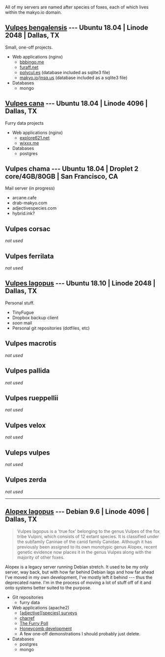 All of my servers are named after species of foxes, each of which lives within the makyo.io domain.

## [Vulpes bengalensis](http://bengalensis.makyo.io) --- Ubuntu 18.04 | Linode 2048 | Dallas, TX

Small, one-off projects.

* Web applications (nginx)
  * [bbbingo.me](https://bbbingo.me)
  * [furaff.net](https://furaff.net)
  * [polycul.es](https://polycul.es) (database included as sqlite3 file)
  * [makyo.io](https://makyo.io)/[jnsq.us](https://jnsq.us) (database included as a sqlite3 file)
* Databases
  * mongo

## [Vulpes cana](http://cana.makyo.io) --- Ubuntu 18.04 | Linode 4096 | Dallas, TX

Furry data projects

* Web applications (nginx)
  * [explore621.net](https://explore621.net)
  * [wixxx.me](https://wixxx.me)
* Databases
  * postgres
  
## Vulpes chama --- Ubuntu 18.04 | Droplet 2 core/4GB/80GB | San Francisco, CA

Mail server (in progress)

* arcane.cafe
* drab-makyo.com
* adjectivespecies.com
* hybrid.ink?

## Vulpes corsac

*not used*

## Vulpes ferrilata

*not used*

## [Vulpes lagopus](http://lagopus.makyo.io) --- Ubuntu 18.10 | Linode 2048 | Dallas, TX

Personal stuff.

* TinyFugue
* Dropbox backup client
* *soon* mail
* Personal git repositories (dotfiles, etc)

## Vulpes macrotis

*not used*

## Vulpes pallida

*not used*

## Vulpes rueppellii

*not used*

## Vulpes velox

*not used*

## Vuleps vulpes

*not used*

## Vulpes zerda

*not used*

-----

## [Alopex lagopus](http://alopex.makyo.io) --- Debian 9.6 | Linode 4096 | Dallas, TX

> Vulpes lagopus is a 'true fox' belonging to the genus Vulpes of the fox tribe Vulpini, which consists of 12 extant species. It is classified under the subfamily Caninae of the canid family Canidae. Although it has previously been assigned to its own monotypic genus Alopex, recent genetic evidence now places it in the genus Vulpes along with the majority of other foxes.

Alopex is a legacy server running Debian stretch. It used to be my only server, way back, but with how far behind Debian lags and how far ahead I've moved in my own development, I've mostly left it behind --- thus the deprecated name. I'm in the process of moving a lot of stuff off of it and onto systems better suited to the purpose.

* Git repositories
  * furry data
* Web applications (apache2)
  * [\[adjective\]\[species\] surveys](https://survey.adjectivespecies.com)
  * [charref](https://characters.openfurry.org)
  * [The Furry Poll](https://furrypoll.com)
  * [Honeycomb development](https://alopex.honeycomb.cafe)
  * A few one-off demonstrations I should probably just delete.
* Databases
  * postgres
  * mongo
